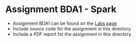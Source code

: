 # Assignment BDA1 - Spark
* Assignment BDA1 can be found on the [Labs page](https://www.ida.liu.se/~732A54/lab/index.en.shtml)
* Include *source code* for the assignment in this directory.
* Include a *PDF* report for the assignment in this directory.

